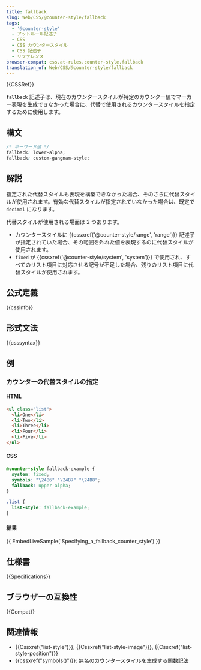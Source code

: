 ```yaml
---
title: fallback
slug: Web/CSS/@counter-style/fallback
tags:
  - '@counter-style'
  - アットルール記述子
  - CSS
  - CSS カウンタースタイル
  - CSS 記述子
  - リファレンス
browser-compat: css.at-rules.counter-style.fallback
translation_of: Web/CSS/@counter-style/fallback
---
```

{{CSSRef}}

**`fallback`** 記述子は、現在のカウンタースタイルが特定のカウンター値でマーカー表現を生成できなかった場合に、代替で使用されるカウンタースタイルを指定するために使用します。

## 構文

```css
/* キーワード値 */
fallback: lower-alpha;
fallback: custom-gangnam-style;
```

## 解説

指定された代替スタイルも表現を構築できなかった場合、そのさらに代替スタイルが使用されます。有効な代替スタイルが指定されていなかった場合は、既定で `decimal` になります。

代替スタイルが使用される場面は 2 つあります。

- カウンタースタイルに {{cssxref('@counter-style/range', 'range')}} 記述子が指定されていた場合、その範囲を外れた値を表現するのに代替スタイルが使用されます。
- `fixed` が {{cssxref('@counter-style/system', 'system')}} で使用され、すべてのリスト項目に対応させる記号が不足した場合、残りのリスト項目に代替スタイルが使用されます。

## 公式定義

{{cssinfo}}

## 形式文法

{{csssyntax}}

## 例

### カウンターの代替スタイルの指定

#### HTML

```html
<ul class="list">
  <li>One</li>
  <li>Two</li>
  <li>Three</li>
  <li>Four</li>
  <li>Five</li>
</ul>
```

#### CSS

```css
@counter-style fallback-example {
  system: fixed;
  symbols: "\24B6" "\24B7" "\24B8";
  fallback: upper-alpha;
}

.list {
  list-style: fallback-example;
}
```

#### 結果

{{ EmbedLiveSample('Specifying_a_fallback_counter_style') }}

## 仕様書

{{Specifications}}

## ブラウザーの互換性

{{Compat}}

## 関連情報

- {{Cssxref("list-style")}}, {{Cssxref("list-style-image")}}, {{Cssxref("list-style-position")}}
- {{cssxref("symbols()")}}: 無名のカウンタースタイルを生成する関数記法
